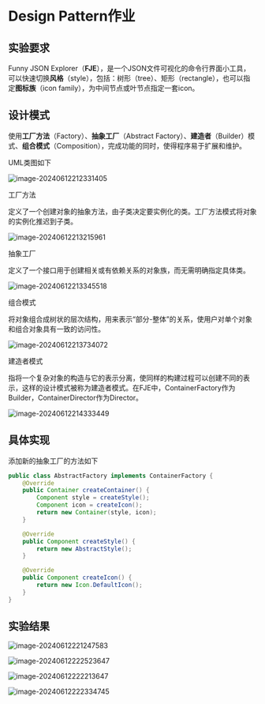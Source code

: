 # Design Pattern作业

## 实验要求

Funny JSON Explorer（**FJE**），是一个JSON文件可视化的命令行界面小工具，可以快速切换**风格**（style），包括：树形（tree）、矩形（rectangle），也可以指定**图标族**（icon family），为中间节点或叶节点指定一套icon。

## 设计模式

使用**工厂方法**（Factory）、**抽象工厂**（Abstract Factory）、**建造者**（Builder）模式、**组合模式**（Composition），完成功能的同时，使得程序易于扩展和维护。

UML类图如下

![image-20240612212331405](C:\Users\Lenovo\AppData\Roaming\Typora\typora-user-images\image-20240612212331405.png)

工厂方法

定义了一个创建对象的抽象方法，由子类决定要实例化的类。工厂方法模式将对象的实例化推迟到子类。

![image-20240612213215961](C:\Users\Lenovo\AppData\Roaming\Typora\typora-user-images\image-20240612213215961.png)

抽象工厂

定义了一个接口用于创建相关或有依赖关系的对象族，而无需明确指定具体类。

![image-20240612213345518](C:\Users\Lenovo\AppData\Roaming\Typora\typora-user-images\image-20240612213345518.png)

组合模式

将对象组合成树状的层次结构，用来表示“部分-整体”的关系，使用户对单个对象和组合对象具有一致的访问性。

![image-20240612213734072](C:\Users\Lenovo\AppData\Roaming\Typora\typora-user-images\image-20240612213734072.png)

建造者模式

指将一个复杂对象的构造与它的表示分离，使同样的构建过程可以创建不同的表示，这样的设计模式被称为建造者模式。在FJE中，ContainerFactory作为Builder，ContainerDirector作为Director。

![image-20240612214333449](C:\Users\Lenovo\AppData\Roaming\Typora\typora-user-images\image-20240612214333449.png)

## 具体实现

添加新的抽象工厂的方法如下

```java
public class AbstractFactory implements ContainerFactory {
    @Override
    public Container createContainer() {
        Component style = createStyle();
        Component icon = createIcon();
        return new Container(style, icon);
    }

    @Override
    public Component createStyle() {
        return new AbstractStyle();
    }

    @Override
    public Component createIcon() {
        return new Icon.DefaultIcon();
    }
}

```

## 实验结果

![image-20240612221247583](C:\Users\Lenovo\AppData\Roaming\Typora\typora-user-images\image-20240612221247583.png)

![image-20240612222523647](C:\Users\Lenovo\AppData\Roaming\Typora\typora-user-images\image-20240612222523647.png)

![image-20240612222213647](C:\Users\Lenovo\AppData\Roaming\Typora\typora-user-images\image-20240612222213647.png)

![image-20240612222334745](C:\Users\Lenovo\AppData\Roaming\Typora\typora-user-images\image-20240612222334745.png)